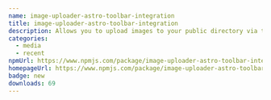 ```yaml
---
name: image-uploader-astro-toolbar-integration
title: image-uploader-astro-toolbar-integration
description: Allows you to upload images to your public directory via the toolbar
categories:
  - media
  - recent
npmUrl: https://www.npmjs.com/package/image-uploader-astro-toolbar-integration
homepageUrl: https://www.npmjs.com/package/image-uploader-astro-toolbar-integration
badge: new
downloads: 69
---
```

